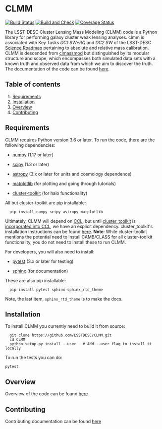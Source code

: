 # CLMM
[![Build Status](https://travis-ci.org/LSSTDESC/CLMM.svg?branch=master)](https://travis-ci.org/LSSTDESC/CLMM) 
[![Build and Check](https://github.com/LSSTDESC/CLMM/workflows/Build%20and%20Check/badge.svg)](https://github.com/LSSTDESC/CLMM/actions?query=workflow%3A%22Build+and+Check%22)
[![Coverage Status](https://coveralls.io/repos/github/LSSTDESC/CLMM/badge.svg?branch=master)](https://coveralls.io/github/LSSTDESC/CLMM?branch=master)

The LSST-DESC Cluster Lensing Mass Modeling (CLMM) code is a Python library for performing galaxy cluster weak lensing analyses.
clmm is associated with Key Tasks _DC1 SW+RQ_ and _DC2 SW_ of the LSST-DESC [Science Roadmap](https://lsstdesc.org/sites/default/files/DESC_SRM_V1_4.pdf) pertaining to absolute and relative mass calibration.
CLMM is descended from [clmassmod](https://github.com/deapplegate/clmassmod) but distinguished by its modular structure and scope, which encompasses both simulated data sets with a known truth and observed data from which we aim to discover the truth.
The documentation of the code can be found [here](http://lsstdesc.org/CLMM/).

## Table of contents
1. [Requirements](#requirements)
2. [Installation](#installation)
3. [Overview](#overview)
3. [Contributing](#contributing)

## Requirements <a name="requirements"></a>

CLMM requires Python version 3.6 or later.  To run the code, there are the following dependencies:

- [numpy](http://www.numpy.org/) (1.17 or later)

- [scipy](http://www.numpy.org/) (1.3 or later)

- [astropy](https://www.astropy.org/) (3.x or later for units and cosmology dependence)

- [matplotlib](https://matplotlib.org/) (for plotting and going through tutorials)

- [cluster-toolkit](https://cluster-toolkit.readthedocs.io/en/latest/source/installation.html) (for halo functionality)
  
All but cluster-toolkit are pip installable:
```
  pip install numpy scipy astropy matplotlib
```

Ultimately, CLMM will depend on [CCL](https://github.com/LSSTDESC/CCL), but until [cluster_toolkit](https://github.com/tmcclintock/cluster\_toolkit) is [incorporated into CCL](https://github.com/LSSTDESC/CCL/issues/291), we have an explicit dependency.
cluster\_toolkit's installation instructions can be found [here](https://cluster-toolkit.readthedocs.io/en/latest/). 
**Note**: While cluster-toolkit mentions the potential need to install CAMB/CLASS for all cluster-toolkit functionality, you do not need to install these to run CLMM.

For developers, you will also need to install:

- [pytest](https://docs.pytest.org/en/latest/) (3.x or later for testing)

- [sphinx](https://www.sphinx-doc.org/en/master/usage/installation.html) (for documentation)

These are also pip installable:
```
  pip install pytest sphinx sphinx_rtd_theme
```
Note, the last item, `sphinx_rtd_theme` is to make the docs.

## Installation <a name="installation"></a>

To install CLMM you currently need to build it from source:

```
  git clone https://github.com/LSSTDESC/CLMM.git
  cd CLMM
  python setup.py install --user   # Add --user flag to install it locally
```

To run the tests you can do:

  `pytest`

## Overview <a name="overview"></a>

Overview of the code can be found [here](OVERVIEW.md)

## Contributing <a name="contributing"></a>

Contributing documentation can be found [here](CONTRIBUTING.md)
